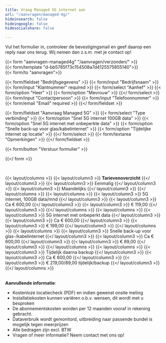 ```yaml
---
title: Vraag Managed 5G internet aan
url: "/aanvragen/managed-4g/"
hideinsearch: false
hideingoogle: false
hidesocialshare: false

---
```

Vul het formulier in, controleer de bevestigingsmail en geef daarop een reply naar ons terug. Wij nemen dan z.s.m. met je contact op!

{{< form "aanvragen-managed4g" "/aanvragen/verzonden/" >}}  
{{< form/template "d-bb5785f73c154508a7d4125575855140">}}  
{{< form/to "aanvragen">}}

{{< form/fieldset "Bedrijfsgegevens" >}}
{{< form/input "Bedrijfsnaam" >}}
{{< form/input "Klantnummer" required >}}
{{< form/select "Aanhef" >}}
{{< form/option "Heer" >}}
{{< form/option "Mevrouw" >}}
{{</ form/select >}}
{{< form/input "Contactpersoon" >}}
{{< form/input "Telefoonnummer" >}}
{{< form/email "Email" required >}}
{{</ form/fieldset >}}

{{< form/fieldset "Aanvraag Managed 5G" >}}
{{< form/select "Type verbinding" >}}
{{< form/option "Snel 5G internet 100GB data" >}}
{{< form/option "Snel 5G internet met onbeperkte data" >}}
{{< form/option "Snelle back-up voor glas/kabelinternet" >}}
{{< form/option "Tijdelijke internet op locatie" >}}
{{</ form/select >}}
{{< form/textarea "Opmerkingen" >}}
{{</ form/fieldset >}}

{{< form/button "Verstuur formulier" >}}

{{</ form >}}

<br>

{{< layout/columns >}}
{{< layout/column3 >}}
**Tarievenoverzicht**
{{</ layout/column3 >}}
{{< layout/column3 >}}
Eenmalig
{{</ layout/column3 >}}
{{< layout/column3 >}}
Maandelijks
{{</ layout/column3 >}}
{{</ layout/columns >}}
{{< layout/columns >}}
{{< layout/column3 >}}
5G internet, 100GB data/mnd
{{</ layout/column3 >}}
{{< layout/column3 >}}
Ca € 600,00
{{</ layout/column3 >}}
{{< layout/column3 >}}
€ 119,00
{{</ layout/column3 >}}
{{</ layout/columns >}}
{{< layout/columns >}}
{{< layout/column3 >}}
5G internet met onbeperkt data
{{</ layout/column3 >}}
{{< layout/column3 >}}
Ca € 600,00
{{</ layout/column3 >}}
{{< layout/column3 >}}
€ 199,00
{{</ layout/column3 >}}
{{</ layout/columns >}}
{{< layout/columns >}}
{{< layout/column3 >}}
Snelle back-up voor glas-/kabelinternet
{{</ layout/column3 >}}
{{< layout/column3 >}}
Ca € 600,00
{{</ layout/column3 >}}
{{< layout/column3 >}}
€ 89,00
{{</ layout/column3 >}}
{{</ layout/columns >}}
{{< layout/columns >}}
{{< layout/column3 >}}
Tijdelijk daarna backup
{{</ layout/column3 >}}
{{< layout/column3 >}}
Ca € 600,00
{{</ layout/column3 >}}
{{< layout/column3 >}}
€ 219,00/89,00 tijdelijk/backup
{{</ layout/column3 >}}
{{</ layout/columns >}}
<br><br>
  
**Aanvullende informatie**:<br>

* Kostenloze locatiecheck (PDF) en indien gewenst onsite meting <br>
* Installatiekosten kunnen variëren o.b.v. wensen, dit wordt met u besproken<br>
* De abonnementskosten worden per 12 maanden vooraf in rekening gebracht.<br>
* Dataverbruik wordt gemonitord, uitbreiding naar passende bundel is mogelijk tegen meerprijzen<br>
* Alle bedragen zijn excl. BTW<br>
* Vragen of meer informatie? Neem contact met ons op!<br>
